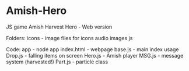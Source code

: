 Amish-Hero
==========

JS game Amish Harvest Hero - Web version

Folders:
icons - image files for icons
audio
images
js

Code:
app - node app
index.html - webpage
  base.js - main index usage
    Drop.js - falling items on screen
    Hero.js - Amish player
    MSG.js - message system (harvested!)
    Part.js - particle class
